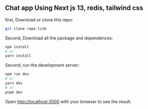 

## Chat app Using Next js 13, redis, tailwind css

first, Download or clone this repo:

```bash
git clone repo-link
```

Second, Download all the package and dependences:

```bash
npm install
# or
yarn install
```

Second, run the development server:

```bash
npm run dev
# or
yarn dev
# or
pnpm dev
```

Open [http://localhost:3000](http://localhost:3000) with your browser to see the result.

